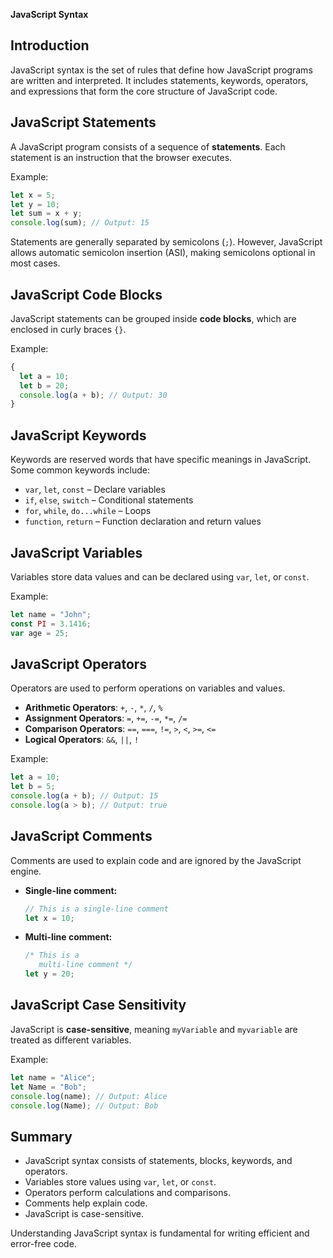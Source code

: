 **JavaScript Syntax**

## Introduction

JavaScript syntax is the set of rules that define how JavaScript programs are written and interpreted. It includes statements, keywords, operators, and expressions that form the core structure of JavaScript code.

## JavaScript Statements

A JavaScript program consists of a sequence of **statements**. Each statement is an instruction that the browser executes.

Example:

```javascript
let x = 5;
let y = 10;
let sum = x + y;
console.log(sum); // Output: 15
```

Statements are generally separated by semicolons (`;`). However, JavaScript allows automatic semicolon insertion (ASI), making semicolons optional in most cases.

## JavaScript Code Blocks

JavaScript statements can be grouped inside **code blocks**, which are enclosed in curly braces `{}`.

Example:

```javascript
{
  let a = 10;
  let b = 20;
  console.log(a + b); // Output: 30
}
```

## JavaScript Keywords

Keywords are reserved words that have specific meanings in JavaScript. Some common keywords include:

- `var`, `let`, `const` – Declare variables
- `if`, `else`, `switch` – Conditional statements
- `for`, `while`, `do...while` – Loops
- `function`, `return` – Function declaration and return values

## JavaScript Variables

Variables store data values and can be declared using `var`, `let`, or `const`.

Example:

```javascript
let name = "John";
const PI = 3.1416;
var age = 25;
```

## JavaScript Operators

Operators are used to perform operations on variables and values.

- **Arithmetic Operators**: `+`, `-`, `*`, `/`, `%`
- **Assignment Operators**: `=`, `+=`, `-=`, `*=`, `/=`
- **Comparison Operators**: `==`, `===`, `!=`, `>`, `<`, `>=`, `<=`
- **Logical Operators**: `&&`, `||`, `!`

Example:

```javascript
let a = 10;
let b = 5;
console.log(a + b); // Output: 15
console.log(a > b); // Output: true
```

## JavaScript Comments

Comments are used to explain code and are ignored by the JavaScript engine.

- **Single-line comment:**
  ```javascript
  // This is a single-line comment
  let x = 10;
  ```
- **Multi-line comment:**
  ```javascript
  /* This is a
     multi-line comment */
  let y = 20;
  ```

## JavaScript Case Sensitivity

JavaScript is **case-sensitive**, meaning `myVariable` and `myvariable` are treated as different variables.

Example:

```javascript
let name = "Alice";
let Name = "Bob";
console.log(name); // Output: Alice
console.log(Name); // Output: Bob
```

## Summary

- JavaScript syntax consists of statements, blocks, keywords, and operators.
- Variables store values using `var`, `let`, or `const`.
- Operators perform calculations and comparisons.
- Comments help explain code.
- JavaScript is case-sensitive.

Understanding JavaScript syntax is fundamental for writing efficient and error-free code.
